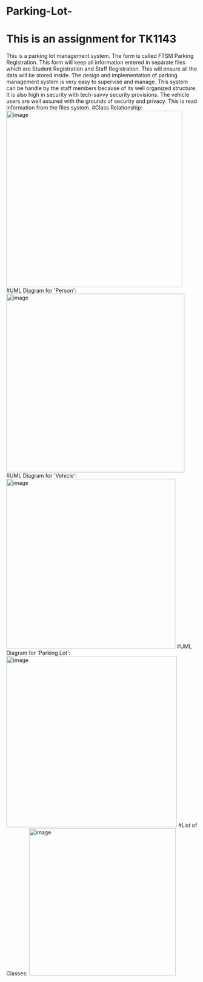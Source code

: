 # Parking-Lot-
# This is an assignment for TK1143
 This is a parking lot management system. The form is called FTSM Parking Registration. This form will keep all information entered in separate files which are Student Registration and Staff Registration. This will ensure all the data will be stored inside. The design and implementation of parking management system is very easy to supervise and manage. This system can be handle by the staff members because of its well organized structure. It is also high in security with tech-savvy security provisions. The vehicle users are well assured with the grounds of security and privacy. This is read information from the files system.
#Class Relationship: <img width="464" alt="image" src="https://user-images.githubusercontent.com/91417780/219946081-cecab43b-b699-4c71-aff9-ac93cc0fefc7.png">
#UML Diagram for 'Person': <img width="470" alt="image" src="https://user-images.githubusercontent.com/91417780/219946326-5cea824a-a25d-44ae-91bd-604cdcb1686a.png">
#UML Diagram for 'Vehicle': <img width="446" alt="image" src="https://user-images.githubusercontent.com/91417780/219946340-ce3bb3bd-22ac-4a3f-bd77-e815890c3de8.png">
#UML Diagram for 'Parking Lot': <img width="450" alt="image" src="https://user-images.githubusercontent.com/91417780/219946353-4348960e-824b-4516-8a4b-4453ca8c8481.png">
#List of Classes: <img width="387" alt="image" src="https://user-images.githubusercontent.com/91417780/219946443-74680795-e9f0-4573-af9d-2c987c233d20.png">




